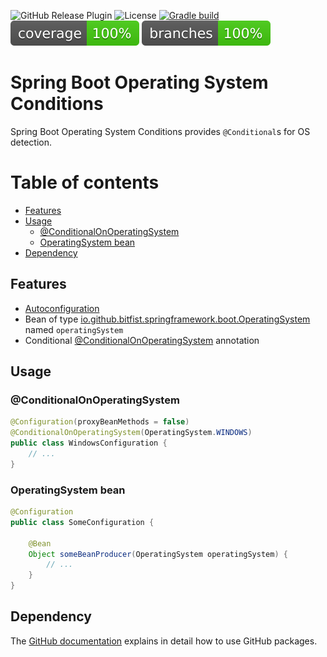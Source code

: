 ![GitHub Release Plugin](https://img.shields.io/static/v1?label=GitHub&message=Release&color=blue&logo=github)
![License](https://img.shields.io/badge/License-Apache%20License%20Version%202.0-blue)
[![Gradle build](https://github.com/bitfist/os-conditions-spring-boot-starter/actions/workflows/test.yml/badge.svg)](https://github.com/bitfist/os-conditions-spring-boot-starter/actions/workflows/test.yml)
![Coverage](.github/badges/jacoco.svg)
![Branches](.github/badges/branches.svg)

# Spring Boot Operating System Conditions

Spring Boot Operating System Conditions provides `@Conditional`s for OS detection.

Table of contents
=================

* [Features](#features)
* [Usage](#usage)
  * [@ConditionalOnOperatingSystem](#conditionalonoperatingsystem)
  * [OperatingSystem bean](#operatingsystem-bean)
* [Dependency](#dependency)

## Features

* [Autoconfiguration](src/main/java/io/github/bitfist/springframework/boot/autoconfigure/os/OperatingSystemAutoConfiguration.java)
* Bean of type [io.github.bitfist.springframework.boot.OperatingSystem](src/main/java/io/github/bitfist/springframework/boot/os/OperatingSystem.java) named `operatingSystem`
* Conditional [@ConditionalOnOperatingSystem](src/main/java/io/github/bitfist/springframework/boot/autoconfigure/condition/ConditionalOnOperatingSystem.java) annotation

## Usage

### @ConditionalOnOperatingSystem
```java
@Configuration(proxyBeanMethods = false)
@ConditionalOnOperatingSystem(OperatingSystem.WINDOWS)
public class WindowsConfiguration {
    // ...
}
```

### OperatingSystem bean
```java
@Configuration
public class SomeConfiguration {
    
    @Bean
    Object someBeanProducer(OperatingSystem operatingSystem) {
        // ...
    }
}
```

## Dependency

The [GitHub documentation](https://docs.github.com/en/packages/working-with-a-github-packages-registry/working-with-the-gradle-registry#using-a-published-package)
explains in detail how to use GitHub packages.